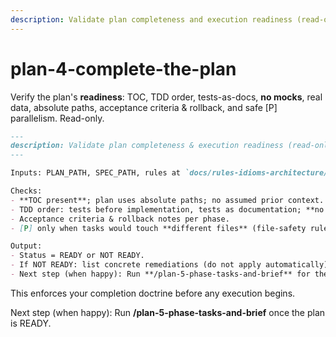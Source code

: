 ```yaml
---
description: Validate plan completeness and execution readiness (read-only) before generating phase tasks.
---
```


# plan-4-complete-the-plan

Verify the plan's **readiness**: TOC, TDD order, tests-as-docs, **no mocks**, real data, absolute paths, acceptance criteria & rollback, and safe [P] parallelism. Read-only.

```md
---
description: Validate plan completeness & execution readiness (read-only). Do not write tasks or code here.
---

Inputs: PLAN_PATH, SPEC_PATH, rules at `docs/rules-idioms-architecture/{rules.md, idioms.md, architecture.md}`, optional constitution.

Checks:
- **TOC present**; plan uses absolute paths; no assumed prior context.
- TDD order: tests before implementation, tests as documentation; **no mocks**; use real repo data/fixtures.
- Acceptance criteria & rollback notes per phase.
- [P] only when tasks would touch **different files** (file-safety rule).

Output:
- Status = READY or NOT READY.
- If NOT READY: list concrete remediations (do not apply automatically).
- Next step (when happy): Run **/plan-5-phase-tasks-and-brief** for the chosen phase.
```

This enforces your completion doctrine before any execution begins.

Next step (when happy): Run **/plan-5-phase-tasks-and-brief** once the plan is READY.
